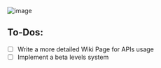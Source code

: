 ![image](https://i.imgur.com/vo5Tqar.png)

## To-Dos:
- [ ] Write a more detailed Wiki Page for APIs usage
- [ ] Implement a beta levels system